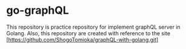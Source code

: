 # go-graphQL

This repository is practice repository for implement graphQL server in Golang. Also, this repository are created with reference to the site [https://github.com/ShogoTomioka/graphQL-with-golang.git]
